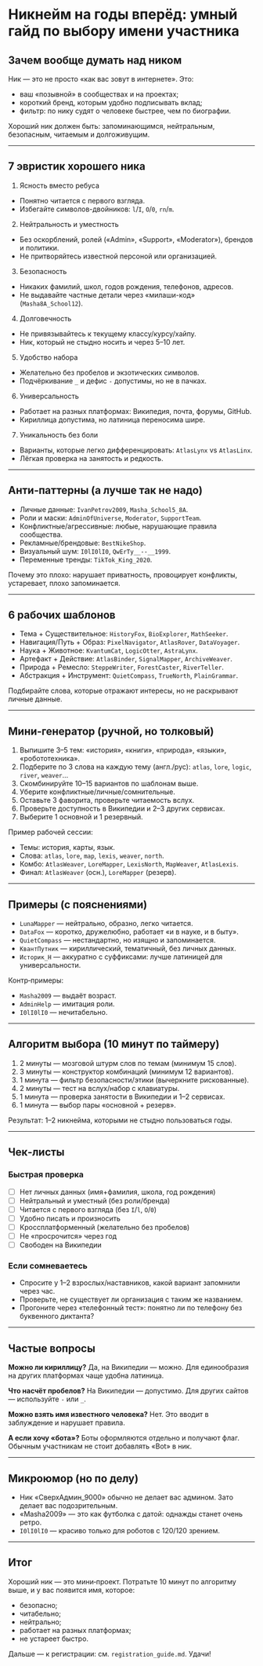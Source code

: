 # Никнейм на годы вперёд: умный гайд по выбору имени участника

## Зачем вообще думать над ником
Ник — это не просто «как вас зовут в интернете». Это:
- ваш «позывной» в сообществах и на проектах;
- короткий бренд, которым удобно подписывать вклад;
- фильтр: по нику судят о человеке быстрее, чем по биографии.

Хороший ник должен быть: запоминающимся, нейтральным, безопасным, читаемым и долгоживущим.

---

## 7 эвристик хорошего ника
1) Ясность вместо ребуса
- Понятно читается с первого взгляда.
- Избегайте символов-двойников: `l`/`I`, `O`/`0`, `rn`/`m`.

2) Нейтральность и уместность
- Без оскорблений, ролей («Admin», «Support», «Moderator»), брендов и политики.
- Не притворяйтесь известной персоной или организацией.

3) Безопасность
- Никаких фамилий, школ, годов рождения, телефонов, адресов.
- Не выдавайте частные детали через «милаши-код» (`Masha8A_School12`).

4) Долговечность
- Не привязывайтесь к текущему классу/курсу/хайпу.
- Ник, который не стыдно носить и через 5–10 лет.

5) Удобство набора
- Желательно без пробелов и экзотических символов.
- Подчёркивание `_` и дефис `-` допустимы, но не в пачках.

6) Универсальность
- Работает на разных платформах: Википедия, почта, форумы, GitHub.
- Кириллица допустима, но латиница переносима шире.

7) Уникальность без боли
- Варианты, которые легко дифференцировать: `AtlasLynx` vs `AtlasLinx`.
- Лёгкая проверка на занятость и редкость.

---

## Анти‑паттерны (а лучше так не надо)
- Личные данные: `IvanPetrov2009`, `Masha_School5_8A`.
- Роли и маски: `AdminOfUniverse`, `Moderator`, `SupportTeam`.
- Конфликтные/агрессивные: любые, нарушающие правила сообщества.
- Рекламные/брендовые: `BestNikeShop`.
- Визуальный шум: `I0lI0lI0`, `QwErTy__--__1999`.
- Переменные тренды: `TikTok_King_2020`.

Почему это плохо: нарушает приватность, провоцирует конфликты, устаревает, плохо запоминается.

---

## 6 рабочих шаблонов
- Тема + Существительное: `HistoryFox`, `BioExplorer`, `MathSeeker`.
- Навигация/Путь + Образ: `PixelNavigator`, `AtlasRover`, `DataVoyager`.
- Наука + Животное: `KvantumCat`, `LogicOtter`, `AstraLynx`.
- Артефакт + Действие: `AtlasBinder`, `SignalMapper`, `ArchiveWeaver`.
- Природа + Ремесло: `SteppeWriter`, `ForestCaster`, `RiverTeller`.
- Абстракция + Инструмент: `QuietCompass`, `TrueNorth`, `PlainGrammar`.

Подбирайте слова, которые отражают интересы, но не раскрывают личные данные.

---

## Мини‑генератор (ручной, но толковый)
1) Выпишите 3–5 тем: «история», «книги», «природа», «языки», «робототехника».
2) Подберите по 3 слова на каждую тему (англ./рус): `atlas`, `lore`, `logic`, `river`, `weaver`…
3) Скомбинируйте 10–15 вариантов по шаблонам выше.
4) Уберите конфликтные/личные/сомнительные.
5) Оставьте 3 фаворита, проверьте читаемость вслух.
6) Проверьте доступность в Википедии и 2–3 других сервисах.
7) Выберите 1 основной и 1 резервный.

Пример рабочей сессии:
- Темы: история, карты, язык.
- Слова: `atlas`, `lore`, `map`, `lexis`, `weaver`, `north`.
- Комбо: `AtlasWeaver`, `LoreMapper`, `LexisNorth`, `MapWeaver`, `AtlasLexis`.
- Финал: `AtlasWeaver` (осн.), `LoreMapper` (резерв).

---

## Примеры (с пояснениями)
- `LunaMapper` — нейтрально, образно, легко читается.
- `DataFox` — коротко, дружелюбно, работает «и в науке, и в быту».
- `QuietCompass` — нестандартно, но изящно и запоминается.
- `КвантПутник` — кириллический, тематичный, без личных данных.
- `Историк_Н` — аккуратно с суффиксами: лучше латиницей для универсальности.

Контр‑примеры:
- `Masha2009` — выдаёт возраст.
- `AdminHelp` — имитация роли.
- `I0lI0lI0` — нечитабельно.

---

## Алгоритм выбора (10 минут по таймеру)
1) 2 минуты — мозговой штурм слов по темам (минимум 15 слов).
2) 3 минуты — конструктор комбинаций (минимум 12 вариантов).
3) 1 минута — фильтр безопасности/этики (вычеркните рискованные).
4) 2 минуты — тест на вслух/набор с клавиатуры.
5) 1 минута — проверка занятости в Википедии и 1–2 сервисах.
6) 1 минута — выбор пары «основной + резерв».

Результат: 1–2 никнейма, которыми не стыдно пользоваться годы.

---

## Чек‑листы

### Быстрая проверка
- [ ] Нет личных данных (имя+фамилия, школа, год рождения)
- [ ] Нейтральный и уместный (без роли/бренда)
- [ ] Читается с первого взгляда (без `I`/`l`, `O`/`0`)
- [ ] Удобно писать и произносить
- [ ] Кроссплатформенный (желательно без пробелов)
- [ ] Не «просрочится» через год
- [ ] Свободен на Википедии

### Если сомневаетесь
- Спросите у 1–2 взрослых/наставников, какой вариант запомнили через час.
- Проверьте, не существует ли организация с таким же названием.
- Прогоните через «телефонный тест»: понятно ли по телефону без буквенного диктанта?

---

## Частые вопросы
**Можно ли кириллицу?** Да, на Википедии — можно. Для единообразия на других платформах чаще удобна латиница.

**Что насчёт пробелов?** На Википедии — допустимо. Для других сайтов — используйте `-` или `_`.

**Можно взять имя известного человека?** Нет. Это вводит в заблуждение и нарушает правила.

**А если хочу «бота»?** Боты оформляются отдельно и получают флаг. Обычным участникам не стоит добавлять «Bot» в ник.

---

## Микроюмор (но по делу)
- Ник «СверхАдмин_9000» обычно не делает вас админом. Зато делает вас подозрительным.
- «Masha2009» — это как футболка с датой: однажды станет очень ретро.
- `I0lI0lI0` — красиво только для роботов с 120/120 зрением.

---

## Итог
Хороший ник — это мини‑проект. Потратьте 10 минут по алгоритму выше, и у вас появится имя, которое:
- безопасно;
- читабельно;
- нейтрально;
- работает на разных платформах;
- не устареет быстро.

Дальше — к регистрации: см. `registration_guide.md`. Удачи!
